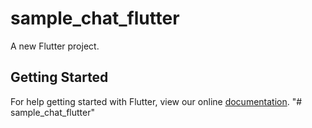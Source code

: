 # sample_chat_flutter

A new Flutter project.

## Getting Started

For help getting started with Flutter, view our online
[documentation](https://flutter.io/).
"# sample_chat_flutter" 
